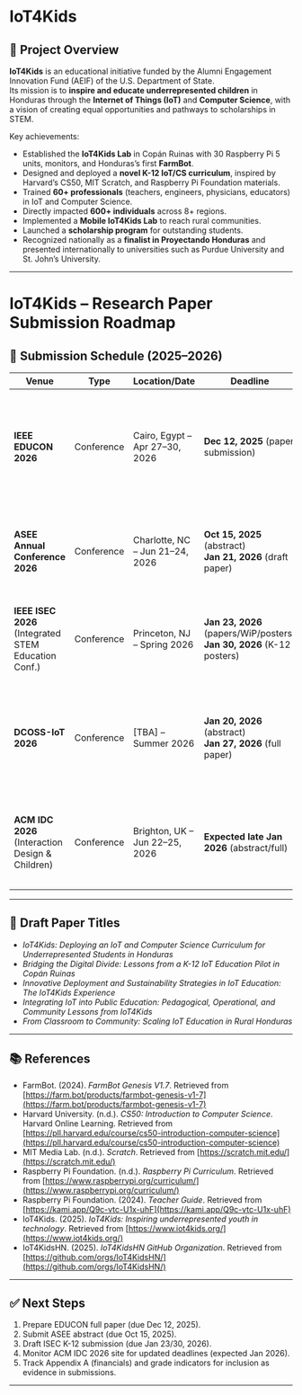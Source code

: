 # IoT4Kids

## 📘 Project Overview
**IoT4Kids** is an educational initiative funded by the Alumni Engagement Innovation Fund (AEIF) of the U.S. Department of State.  
Its mission is to **inspire and educate underrepresented children** in Honduras through the **Internet of Things (IoT)** and **Computer Science**, with a vision of creating equal opportunities and pathways to scholarships in STEM.  

Key achievements:
- Established the **IoT4Kids Lab** in Copán Ruinas with 30 Raspberry Pi 5 units, monitors, and Honduras’s first **FarmBot**.  
- Designed and deployed a **novel K-12 IoT/CS curriculum**, inspired by Harvard’s CS50, MIT Scratch, and Raspberry Pi Foundation materials.  
- Trained **60+ professionals** (teachers, engineers, physicians, educators) in IoT and Computer Science.  
- Directly impacted **600+ individuals** across 8+ regions.  
- Implemented a **Mobile IoT4Kids Lab** to reach rural communities.  
- Launched a **scholarship program** for outstanding students.  
- Recognized nationally as a **finalist in Proyectando Honduras** and presented internationally to universities such as Purdue University and St. John’s University.  

---

# IoT4Kids – Research Paper Submission Roadmap
## 📅 Submission Schedule (2025–2026)

| Venue | Type | Location/Date | Deadline | Focus/Notes |
|-------|------|---------------|----------|-------------|
| **IEEE EDUCON 2026** | Conference | Cairo, Egypt – Apr 27–30, 2026 | **Dec 12, 2025** (paper submission) | Flagship IEEE engineering education conf. Focus on curriculum, teacher PD, measurable outcomes. |
| **ASEE Annual Conference 2026** | Conference | Charlotte, NC – Jun 21–24, 2026 | **Oct 15, 2025** (abstract) <br> **Jan 21, 2026** (draft paper) | U.S. engineering education. Strong fit for teacher PD, curriculum integration, impact. |
| **IEEE ISEC 2026** (Integrated STEM Education Conf.) | Conference | Princeton, NJ – Spring 2026 | **Jan 23, 2026** (papers/WiP/posters) <br> **Jan 30, 2026** (K-12 posters) | K-16 STEM focus, excellent for IoT4Kids curriculum, workshops, pedagogy. |
| **DCOSS-IoT 2026** | Conference | [TBA] – Summer 2026 | **Jan 20, 2026** (abstract) <br> **Jan 27, 2026** (full paper) | IoT systems & deployment. Position IoT4Kids as a field deployment + sustainability case. |
| **ACM IDC 2026** (Interaction Design & Children) | Conference | Brighton, UK – Jun 22–25, 2026 | **Expected late Jan 2026** (abstract/full) | Focus on student experience, child-centered design, AI tutor innovation. |

---

## 📝 Draft Paper Titles

- *IoT4Kids: Deploying an IoT and Computer Science Curriculum for Underrepresented Students in Honduras*  
- *Bridging the Digital Divide: Lessons from a K-12 IoT Education Pilot in Copán Ruinas*  
- *Innovative Deployment and Sustainability Strategies in IoT Education: The IoT4Kids Experience*  
- *Integrating IoT into Public Education: Pedagogical, Operational, and Community Lessons from IoT4Kids*  
- *From Classroom to Community: Scaling IoT Education in Rural Honduras*  

---

## 📚 References

- FarmBot. (2024). *FarmBot Genesis V1.7*. Retrieved from [https://farm.bot/products/farmbot-genesis-v1-7](https://farm.bot/products/farmbot-genesis-v1-7)  
- Harvard University. (n.d.). *CS50: Introduction to Computer Science*. Harvard Online Learning. Retrieved from [https://pll.harvard.edu/course/cs50-introduction-computer-science](https://pll.harvard.edu/course/cs50-introduction-computer-science)  
- MIT Media Lab. (n.d.). *Scratch*. Retrieved from [https://scratch.mit.edu/](https://scratch.mit.edu/)  
- Raspberry Pi Foundation. (n.d.). *Raspberry Pi Curriculum*. Retrieved from [https://www.raspberrypi.org/curriculum/](https://www.raspberrypi.org/curriculum/)  
- Raspberry Pi Foundation. (2024). *Teacher Guide*. Retrieved from [https://kami.app/Q9c-vtc-U1x-uhF](https://kami.app/Q9c-vtc-U1x-uhF)  
- IoT4Kids. (2025). *IoT4Kids: Inspiring underrepresented youth in technology*. Retrieved from [https://www.iot4kids.org/](https://www.iot4kids.org/)  
- IoT4KidsHN. (2025). *IoT4KidsHN GitHub Organization*. Retrieved from [https://github.com/orgs/IoT4KidsHN/](https://github.com/orgs/IoT4KidsHN/)  

---

## ✅ Next Steps
1. Prepare EDUCON full paper (due Dec 12, 2025).  
2. Submit ASEE abstract (due Oct 15, 2025).  
3. Draft ISEC K-12 submission (due Jan 23/30, 2026).  
4. Monitor ACM IDC 2026 site for updated deadlines (expected Jan 2026).  
5. Track Appendix A (financials) and grade indicators for inclusion as evidence in submissions.  

---


